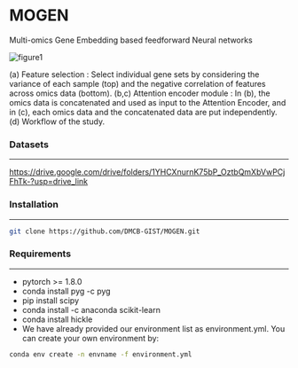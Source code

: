 # MOGEN
Multi-omics Gene Embedding based feedforward Neural networks

![figure1](https://github.com/DMCB-GIST/MOGEN/assets/104506641/e8eb0a47-b394-4042-a79c-a2354802112f)

(a) Feature selection : Select individual gene sets by considering the variance of each sample (top) and the negative correlation of features across omics data (bottom).
(b,c) Attention encoder module : In (b), the omics data is concatenated and used as input to the Attention Encoder, and in (c), each omics data and the concatenated data are put independently. 
(d) Workflow of the study. 


### Datasets
-----------------------

https://drive.google.com/drive/folders/1YHCXnurnK75bP_OztbQmXbVwPCjFhTk-?usp=drive_link


### Installation
-----------------------

```bash
git clone https://github.com/DMCB-GIST/MOGEN.git
```

### Requirements
-----------------------

- pytorch >= 1.8.0
- conda install pyg -c pyg
- pip install scipy
- conda install -c anaconda scikit-learn
- conda install hickle
- We have already provided our environment list as environment.yml. You can create your own environment by:
```bash
conda env create -n envname -f environment.yml
```

